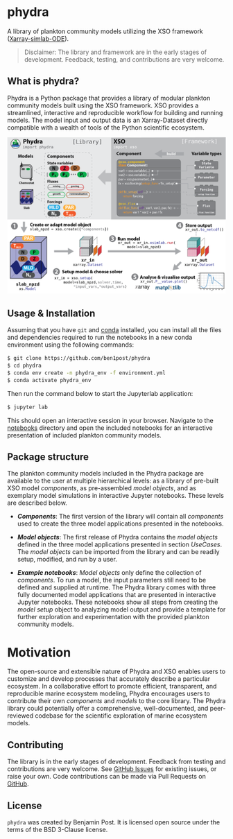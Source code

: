 # phydra

A library of plankton community models utilizing the XSO framework 
([Xarray-simlab-ODE](https://github.com/ben1post/xarray-simlab-ode)). 

> Disclaimer: The library and framework are in the early stages of development. 
> Feedback, testing, and contributions are very welcome.

## What is phydra?
Phydra is a Python package that provides a library of modular plankton community 
models built using the XSO framework. XSO provides a streamlined, interactive and 
reproducible workflow for building and running models. The model input and output 
data is an Xarray-Dataset directly compatible with a wealth of tools of the Python scientific ecosystem.

![00_schematics_PhydraXSO.png](notebooks/images/00_schematics_PhydraXSO.png)

## Usage & Installation

Assuming that you have `git` and [conda](https://conda.io/docs/index.html)
installed, you can install all the files and dependencies required to run the 
notebooks in a new conda environment using the following commands:

```bash
$ git clone https://github.com/ben1post/phydra
$ cd phydra
$ conda env create -n phydra_env -f environment.yml
$ conda activate phydra_env
```

Then run the command below to start the Jupyterlab application:

```bash
$ jupyter lab
```

This should open an interactive session in your browser. Navigate to the
[notebooks](https://github.com/ben1post/phydra/tree/master/notebooks) directory
and open the included notebooks for an interactive presentation of included 
plankton community models.

## Package structure
The plankton community models included in the Phydra package are available to the 
user at multiple hierarchical levels: as a library of pre-built XSO model _components_, 
as pre-assembled _model objects_, and as exemplary model simulations in interactive 
Jupyter notebooks. These levels are described below.


- _**Components**_: The first version of the library will contain all 
  _components_ used to create the three model applications presented in the notebooks.
    
- _**Model objects**_: The first release of Phydra contains the _model 
  objects_ defined in the three model applications presented in section _UseCases_. 
  The _model objects_ can be imported from the library and can be readily 
  setup, modified, and run by a user.
    
- _**Example notebooks**_: _Model objects_ only define the collection of 
  _components_. To run a model, the input parameters still need to be 
  defined and supplied at runtime. The Phydra library comes with three fully 
  documented model applications that are presented in interactive Jupyter 
   notebooks. These notebooks show all steps from creating the _model setup_ 
  object to analyzing model output and provide a template for further 
  exploration  and experimentation with the provided plankton community models.
    

# Motivation

The open-source and extensible nature of Phydra and XSO enables users to 
customize and develop processes that accurately describe a particular
ecosystem.  In a collaborative effort to promote efficient, transparent, 
and reproducible marine ecosystem modeling, Phydra encourages users to 
contribute their own _components_ and _models_ to the core library. The 
Phydra library could potentially offer a comprehensive, well-documented, 
and peer-reviewed codebase for the scientific exploration of marine 
ecosystem models.


## Contributing

The library is in the early stages of development. Feedback from testing and contributions are very welcome. 
See [GitHub Issues](https://github.com/ben1post/phydra/issues) for existing issues, or raise your own.
Code contributions can be made via Pull Requests on [GitHub](https://github.com/ben1post/phydra).

## License

`phydra` was created by Benjamin Post. It is licensed open source under the terms of 
the BSD 3-Clause license.
